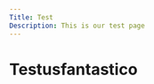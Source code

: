 ```yaml
---
Title: Test
Description: This is our test page
---
```


Testusfantastico
==================

<p class=""></p>
<p class=""></p>
<p class=""></p>
<p class=""></p>
